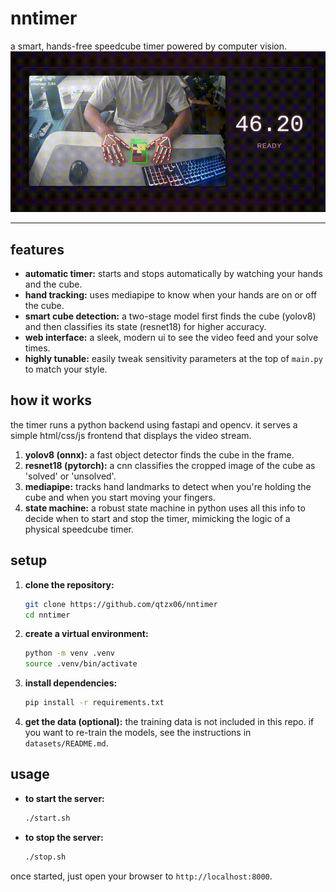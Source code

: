 # nntimer

a smart, hands-free speedcube timer powered by computer vision.
![nntimer demo](media/demo.gif)   

---

## features

- **automatic timer:** starts and stops automatically by watching your hands and the cube.
- **hand tracking:** uses mediapipe to know when your hands are on or off the cube.
- **smart cube detection:** a two-stage model first finds the cube (yolov8) and then classifies its state (resnet18) for higher accuracy.
- **web interface:** a sleek, modern ui to see the video feed and your solve times.
- **highly tunable:** easily tweak sensitivity parameters at the top of `main.py` to match your style.

## how it works

the timer runs a python backend using fastapi and opencv. it serves a simple html/css/js frontend that displays the video stream.

1.  **yolov8 (onnx):** a fast object detector finds the cube in the frame.
2.  **resnet18 (pytorch):** a cnn classifies the cropped image of the cube as 'solved' or 'unsolved'.
3.  **mediapipe:** tracks hand landmarks to detect when you're holding the cube and when you start moving your fingers.
4.  **state machine:** a robust state machine in python uses all this info to decide when to start and stop the timer, mimicking the logic of a physical speedcube timer.

## setup

1.  **clone the repository:**
    ```bash
    git clone https://github.com/qtzx06/nntimer
    cd nntimer
    ```

2.  **create a virtual environment:**
    ```bash
    python -m venv .venv
    source .venv/bin/activate
    ```

3.  **install dependencies:**
    ```bash
    pip install -r requirements.txt
    ```

4.  **get the data (optional):**
    the training data is not included in this repo. if you want to re-train the models, see the instructions in `datasets/README.md`.

## usage

-   **to start the server:**
    ```bash
    ./start.sh
    ```

-   **to stop the server:**
    ```bash
    ./stop.sh
    ```

once started, just open your browser to `http://localhost:8000`.